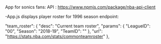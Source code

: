 App for sonics fans:
API :
https://www.npmjs.com/package/nba-api-client

-App.js
displays player roster for 1996 season
  endpoint:

  "team_roster": {
"desc": "Current team roster",
"params": {
    "LeagueID": "00",
    "Season": "2018-19",
    "TeamID": ""
},
"url": "https://stats.nba.com/stats/commonteamroster"
},
